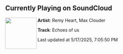 ## Currently Playing on SoundCloud

[<img align="left" width="100" src="https://i1.sndcdn.com/artworks-Ktu2ddJWzy33snsk-xulSkg-t500x500.jpg">](https://soundcloud.com/remyheartmusic/rh-mx-echoes-of-us)

**Artist**: Remy Heart, Max Clouder 

**Track**: Echoes of us

Last updated at 5/17/2025, 7:05:50 PM
